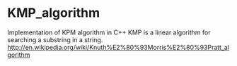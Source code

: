 KMP_algorithm
=============

Implementation of KPM algorithm in C++
KMP is a linear algorithm for searching a substring in a string. http://en.wikipedia.org/wiki/Knuth%E2%80%93Morris%E2%80%93Pratt_algorithm

